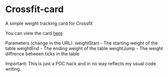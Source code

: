 # Crossfit-card
A simple weight tracking card for Crossfit

You can view the card [here](http://boriskozo.github.io/crossfit-card/index.html?weightStart=20&weightJump=5&weightEnd=100)

Parameters (change in the URL):
weightStart - The starting weight of the table
weightEnd - The ending weight of the table
weightJump - The weight diffrence between ticks in the table

Important: This is just a POC hack and in no way reflects my usual code writing.
